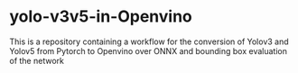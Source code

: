 # yolo-v3v5-in-Openvino
This is a repository containing a workflow for the conversion of Yolov3 and Yolov5 from Pytorch to Openvino over ONNX and bounding box evaluation of the network
